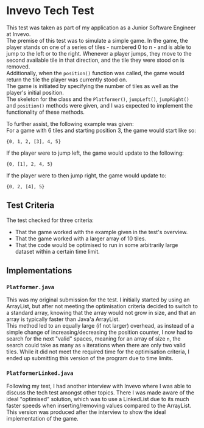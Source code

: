 # Invevo Tech Test
This test was taken as part of my application as a Junior Software Engineer at Invevo. \
The premise of this test was to simulate a simple game. In the game, the player stands on one of a series of tiles - numbered 0 to n - and is able to jump to the left or to the right. Whenever a player jumps, they move to the second available tile in that direction, and the tile they were stood on is removed. \
Additionally, when the `position()` function was called, the game would return the tile the player was currently stood on. \
The game is initiated by specifying the number of tiles as well as the player's initial position.\
The skeleton for the class and the `Platformer()`, `jumpLeft()`, `jumpRight()` and `position()` methods were given, and I was expected to implement the functionality of these methods.

To further assist, the following example was given: \
For a game with 6 tiles and starting position 3, the game would start like so:
```
{0, 1, 2, [3], 4, 5}
```
If the player were to jump left, the game would update to the following:
```
{0, [1], 2, 4, 5}
```
If the player were to then jump right, the game would update to:
```
{0, 2, [4], 5}
```

## Test Criteria
The test checked for three criteria:
- That the game worked with the example given in the test's overview. 
- That the game worked with a larger array of 10 tiles.
- That the code would be optimised to run in some arbitrarily large dataset within a certain time limit.

## Implementations
### `Platformer.java`
This was my original submission for the test. I initially started by using an ArrayList, but after not meeting the optimisation criteria decided to switch to a standard array, knowing that the array would not grow in size, and that an array is typically faster than Java'a ArrayList.\
This method led to an equally large (if not larger) overhead, as instead of a simple change of increasing/decreasing the position counter, I now had to search for the next "valid" spaces, meaning for an array of size `n`, the search could take as many as `n` iterations when there are only two valid tiles. While it did not meet the required time for the optimisation criteria, I ended up submitting this version of the program due to time limits.

### `PlatformerLinked.java`
Following my test, I had another interview with Invevo where I was able to discuss the tech test amongst other topics. There I was made aware of the ideal "optimised" solution, which was to use a LinkedList due to its much faster speeds when inserting/removing values compared to the ArrayList.\
This version was produced after the interview to show the ideal implementation of the game.
